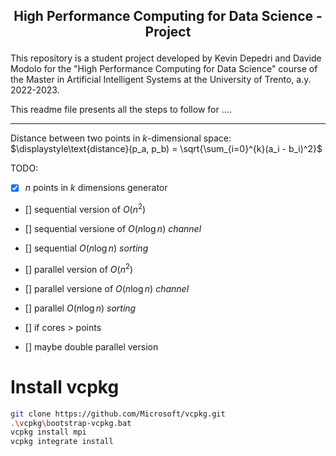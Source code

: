 ## <p align="center">High Performance Computing for Data Science - Project</p> 

This repository is a student project developed by Kevin Depedri and Davide Modolo for the "High Performance Computing for Data Science" course of the Master in Artificial Intelligent Systems at the University of Trento, a.y. 2022-2023. 

This readme file presents all the steps to follow for ....

---

Distance between two points in $k$-dimensional space: $\displaystyle\text{distance}(p_a, p_b) = \sqrt{\sum_{i=0}^{k}(a_i - b_i)^2}$

TODO:

- [x] $n$ points in $k$ dimensions generator

- [] sequential version of $O(n^2)$

- [] sequential versione of $O(n\log n)$ _channel_

- [] sequential $O(n\log n)$ _sorting_

- [] parallel version of $O(n^2)$

- [] parallel versione of $O(n\log n)$ _channel_

- [] parallel $O(n\log n)$ _sorting_

- [] if cores > points

- [] maybe double parallel version

# Install vcpkg
```bash
git clone https://github.com/Microsoft/vcpkg.git
.\vcpkg\bootstrap-vcpkg.bat
vcpkg install mpi
vcpkg integrate install
```
